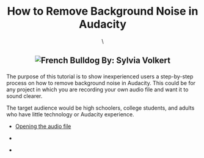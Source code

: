 <div align="center">
  <h1>How to Remove Background Noise in Audacity</h1>\
  <h2><p>
  <img src="https://image.petmd.com/files/styles/978x550/public/2022-10/french-bulldog.jpeg" alt="French Bulldog"?
</p>
    By: Sylvia Volkert</h2>
</div>

<p>The purpose of this tutorial is to show inexperienced users a step-by-step process on how to remove background noise in Audacity. This could be for any project in which you are recording your own audio file and want it to sound clearer.</p>

<p>The target audience would be high schoolers, college students, and adults who have little technology or Audacity experience.</p>

* [Opening the audio file](x.md)

* [](x.md)

* [](x.md)

